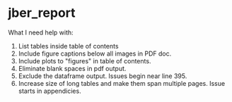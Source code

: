 # jber_report

What I need help with:
1. List tables inside table of contents
2. Include figure captions below all images in PDF doc.
3. Include plots to "figures" in table of contents.
4. Eliminate blank spaces in pdf output.
5. Exclude the dataframe output. Issues begin near line 395. 
6. Increase size of long tables and make them span multiple pages. Issue starts in appendicies.
